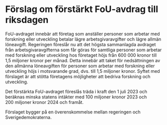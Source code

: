 # Förslag om förstärkt FoU-avdrag till riksdagen

FoU-avdraget innebär att företag som anställer personer som arbetar med forskning eller utveckling betalar lägre arbetsgivaravgifter och lägre allmän löneavgift. Regeringen föreslår nu att det högsta sammanlagda avdraget från arbetsgivaravgifterna som får göras för samtliga personer som arbetar med forskning eller utveckling hos företaget höjs från 600 000 kronor till 1,5 miljoner kronor per månad. Detta innebär att taket för nedsättningen av den allmänna löneavgiften för personer som arbetar med forskning eller utveckling höjs i motsvarande grad, dvs. till 1,5 miljoner kronor. Syftet med förslaget är att stötta företagens möjligheter att bedriva forskning och utveckling.

Det förstärkta FoU-avdraget föreslås träda i kraft den 1 juli 2023 och beräknas minska statens intäkter med 100 miljoner kronor 2023 och 200 miljoner kronor 2024 och framåt.

Förslaget bygger på en överenskommelse mellan regeringen och Sverigedemokraterna.
